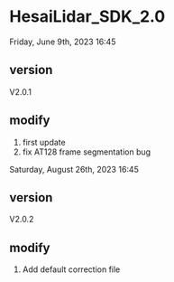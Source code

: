 # HesaiLidar_SDK_2.0

Friday, June 9th, 2023 16:45 
## version
V2.0.1

## modify
1. first update
2. fix AT128 frame segmentation bug

Saturday, August 26th, 2023 16:45 
## version
V2.0.2

## modify
1. Add default correction file